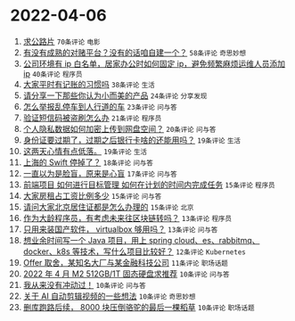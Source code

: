 # 2022-04-06

1. [求公路片](https://www.v2ex.com/t/845133) `70条评论` `电影`
1. [有没有成熟的对赌平台？没有的话咱自建一个？](https://www.v2ex.com/t/845184) `58条评论` `奇思妙想`
1. [公司环境有 ip 白名单，居家办公时如何固定 ip，避免频繁麻烦运维人员添加 ip](https://www.v2ex.com/t/845145) `40条评论` `程序员`
1. [大家平时有记账的习惯吗](https://www.v2ex.com/t/845138) `38条评论` `生活`
1. [请分享一下那些你认为小而美的产品](https://www.v2ex.com/t/845173) `24条评论` `分享发现`
1. [怎么举报乱停车到人行道的车](https://www.v2ex.com/t/845122) `23条评论` `问与答`
1. [验证短信码被盗刷怎么办](https://www.v2ex.com/t/845136) `21条评论` `程序员`
1. [个人隐私数据如何加密上传到网盘空间？](https://www.v2ex.com/t/845121) `20条评论` `问与答`
1. [身份证要过期了，过期之后银行卡啥的还能用吗？](https://www.v2ex.com/t/845166) `19条评论` `生活`
1. [这两天心情有点低落。](https://www.v2ex.com/t/845159) `19条评论` `生活`
1. [上海的 Swift 停掉了？](https://www.v2ex.com/t/845155) `18条评论` `问与答`
1. [一直以为是脸盲，原来是心盲](https://www.v2ex.com/t/845171) `17条评论` `问与答`
1. [前端项目 如何进行目标管理 如何在计划的时间内完成任务](https://www.v2ex.com/t/845163) `15条评论` `程序员`
1. [大家房租占工资比例多少](https://www.v2ex.com/t/845182) `15条评论` `问与答`
1. [请问大家北京居住证都是怎么办理的](https://www.v2ex.com/t/845152) `15条评论` `北京`
1. [作为大龄程序员，有考虑未来往区块链转吗？](https://www.v2ex.com/t/845137) `13条评论` `程序员`
1. [只用来装国产软件， virtualbox 够用吗？](https://www.v2ex.com/t/845127) `13条评论` `问与答`
1. [想业余时间写一个 Java 项目，用上 spring cloud、es、rabbitmq、docker、k8s 等技术，写什么项目比较好？](https://www.v2ex.com/t/845141) `12条评论` `Kubernetes`
1. [Offer 取舍，某知名大厂与某金融科技公司](https://www.v2ex.com/t/845131) `11条评论` `职场话题`
1. [2022 年 4 月 M2 512GB/1T 固态硬盘求推荐](https://www.v2ex.com/t/845193) `10条评论` `问与答`
1. [我从来没有冲动过！](https://www.v2ex.com/t/845187) `10条评论` `问与答`
1. [关于 AI 自动剪辑视频的一些想法](https://www.v2ex.com/t/845176) `10条评论` `奇思妙想`
1. [删库跑路后续， 8000 块压倒骆驼的最后一棵稻草](https://www.v2ex.com/t/845147) `10条评论` `职场话题`
